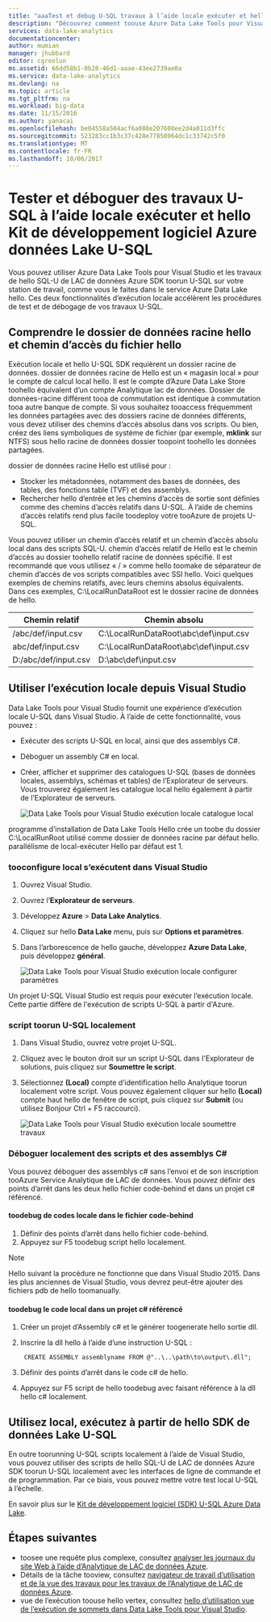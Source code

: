 ```yaml
---
title: "aaaTest et debug U-SQL travaux à l’aide locale exécuter et hello du Kit de développement logiciel Azure données Lake U-SQL | Documents Microsoft"
description: "Découvrez comment toouse Azure Data Lake Tools pour Visual Studio et tootest du Kit de développement logiciel Azure données Lake U-SQL hello et débogage U-SQL des travaux sur votre station de travail locale."
services: data-lake-analytics
documentationcenter: 
author: mumian
manager: jhubbard
editor: cgronlun
ms.assetid: 66dd58b1-0b28-46d1-aaae-43ee2739ae0a
ms.service: data-lake-analytics
ms.devlang: na
ms.topic: article
ms.tgt_pltfrm: na
ms.workload: big-data
ms.date: 11/15/2016
ms.author: yanacai
ms.openlocfilehash: be04558a504acf6a088e207608ee2d4a011d3ffc
ms.sourcegitcommit: 523283cc1b3c37c428e77850964dc1c33742c5f0
ms.translationtype: MT
ms.contentlocale: fr-FR
ms.lasthandoff: 10/06/2017
---
```

# <a name="test-and-debug-u-sql-jobs-by-using-local-run-and-hello-azure-data-lake-u-sql-sdk"></a>Tester et déboguer des travaux U-SQL à l’aide locale exécuter et hello Kit de développement logiciel Azure données Lake U-SQL

Vous pouvez utiliser Azure Data Lake Tools pour Visual Studio et les travaux de hello SQL-U de LAC de données Azure SDK toorun U-SQL sur votre station de travail, comme vous le faites dans le service Azure Data Lake hello. Ces deux fonctionnalités d’exécution locale accélèrent les procédures de test et de débogage de vos travaux U-SQL.

## <a name="understand-hello-data-root-folder-and-hello-file-path"></a>Comprendre le dossier de données racine hello et chemin d’accès du fichier hello

Exécution locale et hello U-SQL SDK requièrent un dossier racine de données. dossier de données racine de Hello est un « magasin local » pour le compte de calcul local hello. Il est le compte d’Azure Data Lake Store toohello équivalent d’un compte Analytique lac de données. Dossier de données-racine différent tooa de commutation est identique à commutation tooa autre banque de compte. Si vous souhaitez tooaccess fréquemment les données partagées avec des dossiers racine de données différents, vous devez utiliser des chemins d’accès absolus dans vos scripts. Ou bien, créez des liens symboliques de système de fichier (par exemple, **mklink** sur NTFS) sous hello racine de données dossier toopoint toohello les données partagées.

dossier de données racine Hello est utilisé pour :

- Stocker les métadonnées, notamment des bases de données, des tables, des fonctions table (TVF) et des assemblys.
- Rechercher hello d’entrée et les chemins d’accès de sortie sont définies comme des chemins d’accès relatifs dans U-SQL. À l’aide de chemins d’accès relatifs rend plus facile toodeploy votre tooAzure de projets U-SQL.

Vous pouvez utiliser un chemin d’accès relatif et un chemin d’accès absolu local dans des scripts SQL-U. chemin d’accès relatif de Hello est le chemin d’accès au dossier toohello relatif racine de données spécifié. Il est recommandé que vous utilisez « / » comme hello toomake de séparateur de chemin d’accès de vos scripts compatibles avec SSI hello. Voici quelques exemples de chemins relatifs, avec leurs chemins absolus équivalents. Dans ces exemples, C:\LocalRunDataRoot est le dossier racine de données de hello.

|Chemin relatif|Chemin absolu|
|-------------|-------------|
|/abc/def/input.csv |C:\LocalRunDataRoot\abc\def\input.csv|
|abc/def/input.csv  |C:\LocalRunDataRoot\abc\def\input.csv|
|D:/abc/def/input.csv |D:\abc\def\input.csv|

## <a name="use-local-run-from-visual-studio"></a>Utiliser l’exécution locale depuis Visual Studio

Data Lake Tools pour Visual Studio fournit une expérience d’exécution locale U-SQL dans Visual Studio. À l’aide de cette fonctionnalité, vous pouvez :

- Exécuter des scripts U-SQL en local, ainsi que des assemblys C#.
- Déboguer un assembly C# en local.
- Créer, afficher et supprimer des catalogues U-SQL (bases de données locales, assemblys, schémas et tables) de l’Explorateur de serveurs. Vous trouverez également les catalogue local hello également à partir de l’Explorateur de serveurs.

    ![Data Lake Tools pour Visual Studio exécution locale catalogue local](./media/data-lake-analytics-data-lake-tools-local-run/data-lake-tools-for-visual-studio-local-run-local-catalog.png)

programme d’installation de Data Lake Tools Hello crée un toobe du dossier C:\LocalRunRoot utilisé comme dossier de données racine par défaut hello. parallélisme de local-exécuter Hello par défaut est 1.

### <a name="tooconfigure-local-run-in-visual-studio"></a>tooconfigure local s’exécutent dans Visual Studio

1. Ouvrez Visual Studio.
2. Ouvrez l’**Explorateur de serveurs**.
3. Développez **Azure** > **Data Lake Analytics**.
4. Cliquez sur hello **Data Lake** menu, puis sur **Options et paramètres**.
5. Dans l’arborescence de hello gauche, développez **Azure Data Lake**, puis développez **général**.

    ![Data Lake Tools pour Visual Studio exécution locale configurer paramètres](./media/data-lake-analytics-data-lake-tools-local-run/data-lake-tools-for-visual-studio-local-run-configure.png)

Un projet U-SQL Visual Studio est requis pour exécuter l’exécution locale. Cette partie diffère de l'exécution de scripts U-SQL à partir d'Azure.

### <a name="toorun-a-u-sql-script-locally"></a>script toorun U-SQL localement
1. Dans Visual Studio, ouvrez votre projet U-SQL.   
2. Cliquez avec le bouton droit sur un script U-SQL dans l'Explorateur de solutions, puis cliquez sur **Soumettre le script**.
3. Sélectionnez **(Local)** compte d’identification hello Analytique toorun localement votre script.
Vous pouvez également cliquer sur hello **(Local)** compte haut hello de fenêtre de script, puis cliquez sur **Submit** (ou utilisez Bonjour Ctrl + F5 raccourci).

    ![Data Lake Tools pour Visual Studio exécution locale soumettre travaux](./media/data-lake-analytics-data-lake-tools-local-run/data-lake-tools-for-visual-studio-local-run-submit-job.png)

### <a name="debug-scripts-and-c-assemblies-locally"></a>Déboguer localement des scripts et des assemblys C#

Vous pouvez déboguer des assemblys c# sans l’envoi et de son inscription tooAzure Service Analytique de LAC de données. Vous pouvez définir des points d’arrêt dans les deux hello fichier code-behind et dans un projet c# référencé.

#### <a name="toodebug-local-code-in-code-behind-file"></a>toodebug de codes locale dans le fichier code-behind

1. Définir des points d’arrêt dans hello fichier code-behind.
2. Appuyez sur F5 toodebug script hello localement.

> [!NOTE]
   > Hello suivant la procédure ne fonctionne que dans Visual Studio 2015. Dans les plus anciennes de Visual Studio, vous devrez peut-être ajouter des fichiers pdb de hello toomanually.  
   >
   >

#### <a name="toodebug-local-code-in-a-referenced-c-project"></a>toodebug le code local dans un projet c# référencé

1. Créer un projet d’Assembly c# et le générer toogenerate hello sortie dll.
2. Inscrire la dll hello à l’aide d’une instruction U-SQL :

        CREATE ASSEMBLY assemblyname FROM @"..\..\path\to\output\.dll";
        
3. Définir des points d’arrêt dans le code c# de hello.
4. Appuyez sur F5 script de hello toodebug avec faisant référence à la dll hello c# localement.

## <a name="use-local-run-from-hello-data-lake-u-sql-sdk"></a>Utilisez local, exécutez à partir de hello SDK de données Lake U-SQL

En outre toorunning U-SQL scripts localement à l’aide de Visual Studio, vous pouvez utiliser des scripts de hello SQL-U de LAC de données Azure SDK toorun U-SQL localement avec les interfaces de ligne de commande et de programmation. Par ce biais, vous pouvez mettre votre test local U-SQL à l’échelle.

En savoir plus sur le [Kit de développement logiciel (SDK) U-SQL Azure Data Lake](data-lake-analytics-u-sql-sdk.md).


## <a name="next-steps"></a>Étapes suivantes

* toosee une requête plus complexe, consultez [analyser les journaux du site Web à l’aide d’Analytique de LAC de données Azure](data-lake-analytics-analyze-weblogs.md).
* Détails de la tâche tooview, consultez [navigateur de travail d’utilisation et de la vue des travaux pour les travaux de l’Analytique de LAC de données Azure](data-lake-analytics-data-lake-tools-view-jobs.md).
* vue de l’exécution toouse hello vertex, consultez [hello d’utilisation vue de l’exécution de sommets dans Data Lake Tools pour Visual Studio](data-lake-analytics-data-lake-tools-use-vertex-execution-view.md).
